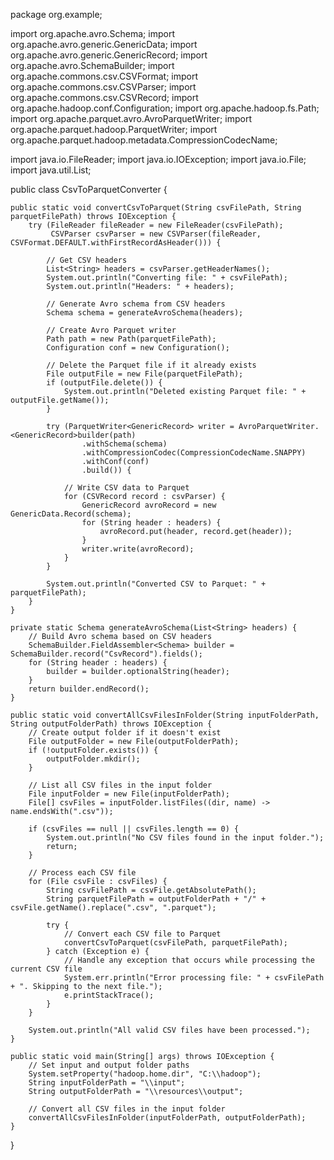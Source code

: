 package org.example;

import org.apache.avro.Schema;
import org.apache.avro.generic.GenericData;
import org.apache.avro.generic.GenericRecord;
import org.apache.avro.SchemaBuilder;
import org.apache.commons.csv.CSVFormat;
import org.apache.commons.csv.CSVParser;
import org.apache.commons.csv.CSVRecord;
import org.apache.hadoop.conf.Configuration;
import org.apache.hadoop.fs.Path;
import org.apache.parquet.avro.AvroParquetWriter;
import org.apache.parquet.hadoop.ParquetWriter;
import org.apache.parquet.hadoop.metadata.CompressionCodecName;

import java.io.FileReader;
import java.io.IOException;
import java.io.File;
import java.util.List;

public class CsvToParquetConverter {

    public static void convertCsvToParquet(String csvFilePath, String parquetFilePath) throws IOException {
        try (FileReader fileReader = new FileReader(csvFilePath);
             CSVParser csvParser = new CSVParser(fileReader, CSVFormat.DEFAULT.withFirstRecordAsHeader())) {

            // Get CSV headers
            List<String> headers = csvParser.getHeaderNames();
            System.out.println("Converting file: " + csvFilePath);
            System.out.println("Headers: " + headers);

            // Generate Avro schema from CSV headers
            Schema schema = generateAvroSchema(headers);

            // Create Avro Parquet writer
            Path path = new Path(parquetFilePath);
            Configuration conf = new Configuration();

            // Delete the Parquet file if it already exists
            File outputFile = new File(parquetFilePath);
            if (outputFile.delete()) {
                System.out.println("Deleted existing Parquet file: " + outputFile.getName());
            }

            try (ParquetWriter<GenericRecord> writer = AvroParquetWriter.<GenericRecord>builder(path)
                    .withSchema(schema)
                    .withCompressionCodec(CompressionCodecName.SNAPPY)
                    .withConf(conf)
                    .build()) {

                // Write CSV data to Parquet
                for (CSVRecord record : csvParser) {
                    GenericRecord avroRecord = new GenericData.Record(schema);
                    for (String header : headers) {
                        avroRecord.put(header, record.get(header));
                    }
                    writer.write(avroRecord);
                }
            }

            System.out.println("Converted CSV to Parquet: " + parquetFilePath);
        }
    }

    private static Schema generateAvroSchema(List<String> headers) {
        // Build Avro schema based on CSV headers
        SchemaBuilder.FieldAssembler<Schema> builder = SchemaBuilder.record("CsvRecord").fields();
        for (String header : headers) {
            builder = builder.optionalString(header);
        }
        return builder.endRecord();
    }

    public static void convertAllCsvFilesInFolder(String inputFolderPath, String outputFolderPath) throws IOException {
        // Create output folder if it doesn't exist
        File outputFolder = new File(outputFolderPath);
        if (!outputFolder.exists()) {
            outputFolder.mkdir();
        }

        // List all CSV files in the input folder
        File inputFolder = new File(inputFolderPath);
        File[] csvFiles = inputFolder.listFiles((dir, name) -> name.endsWith(".csv"));

        if (csvFiles == null || csvFiles.length == 0) {
            System.out.println("No CSV files found in the input folder.");
            return;
        }

        // Process each CSV file
        for (File csvFile : csvFiles) {
            String csvFilePath = csvFile.getAbsolutePath();
            String parquetFilePath = outputFolderPath + "/" + csvFile.getName().replace(".csv", ".parquet");

            try {
                // Convert each CSV file to Parquet
                convertCsvToParquet(csvFilePath, parquetFilePath);
            } catch (Exception e) {
                // Handle any exception that occurs while processing the current CSV file
                System.err.println("Error processing file: " + csvFilePath + ". Skipping to the next file.");
                e.printStackTrace();
            }
        }

        System.out.println("All valid CSV files have been processed.");
    }

    public static void main(String[] args) throws IOException {
        // Set input and output folder paths
        System.setProperty("hadoop.home.dir", "C:\\hadoop");
        String inputFolderPath = "\\input";
        String outputFolderPath = "\\resources\\output";

        // Convert all CSV files in the input folder
        convertAllCsvFilesInFolder(inputFolderPath, outputFolderPath);
    }
}
